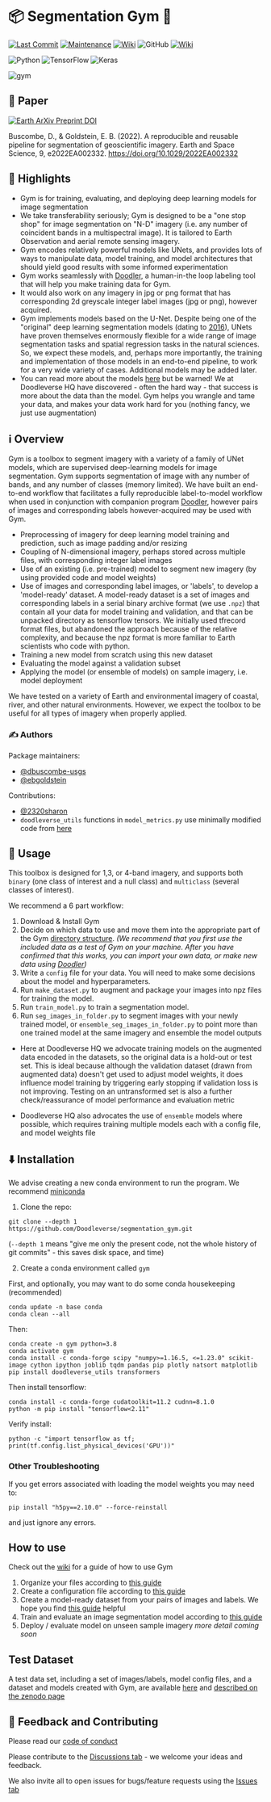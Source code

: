 # 📦 Segmentation Gym :muscle:
[![Last Commit](https://img.shields.io/github/last-commit/Doodleverse/segmentation_gym)](
https://github.com/Doodleverse/segmentation_gym/commits/main)
[![Maintenance](https://img.shields.io/badge/Maintained%3F-yes-green.svg)](https://github.com/Doodleverse/segmentation_gym/graphs/commit-activity)
[![Wiki](https://img.shields.io/badge/wiki-documentation-forestgreen)](https://github.com/Doodleverse/segmentation_gym/wiki)
![GitHub](https://img.shields.io/github/license/Doodleverse/segmentation_gym)
[![Wiki](https://img.shields.io/badge/discussion-active-forestgreen)](https://github.com/Doodleverse/segmentation_gym/discussions)


![Python](https://img.shields.io/badge/python-3670A0?style=for-the-badge&logo=python&logoColor=ffdd54)
![TensorFlow](https://img.shields.io/badge/TensorFlow-%23FF6F00.svg?style=for-the-badge&logo=TensorFlow&logoColor=white)
![Keras](https://img.shields.io/badge/Keras-%23D00000.svg?style=for-the-badge&logo=Keras&logoColor=white)

<!-- ![](https://user-images.githubusercontent.com/3596509/153691733-1fe98e37-5379-4122-8d02-adbcb0ab0db3.png) -->
![gym](https://user-images.githubusercontent.com/3596509/153696396-0b3148c5-77e4-48b2-b3ce-fd9038ba21ab.png)

## :scroll: Paper 
[![Earth ArXiv Preprint
DOI](https://img.shields.io/badge/%F0%9F%8C%8D%F0%9F%8C%8F%F0%9F%8C%8E%20EarthArXiv-doi.org%2F10.31223%2FX5HS81-%23FF7F2A)](https://doi.org/10.31223/X5HS81)

 Buscombe, D., & Goldstein, E. B. (2022). A reproducible and reusable pipeline for segmentation of geoscientific imagery. Earth and Space Science, 9, e2022EA002332. https://doi.org/10.1029/2022EA002332 


## 🌟 Highlights

- Gym is for training, evaluating, and deploying deep learning models for image segmentation
- We take transferability seriously; Gym is designed to be a "one stop shop" for image segmentation on "N-D" imagery (i.e. any number of coincident bands in a multispectral image). It is tailored to Earth Observation and aerial remote sensing imagery.
- Gym encodes relatively powerful models like UNets, and provides lots of ways to manipulate data, model training, and model architectures that should yield good results with some informed experimentation
- Gym works seamlessly with [Doodler](https://github.com/Doodleverse/dash_doodler), a human-in-the loop labeling tool that will help you make training data for Gym. 
- It would also work on any imagery in jpg or png format that has corresponding 2d greyscale integer label images (jpg or png), however acquired.
- Gym implements models based on the U-Net. Despite being one of the "original" deep learning segmentation models (dating to [2016](https://arxiv.org/abs/1505.04597)), UNets have proven themselves enormously flexible for a wide range of image segmentation tasks and spatial regression tasks in the natural sciences. So, we expect these models, and, perhaps more importantly, the training and implementation of those models in an end-to-end pipeline, to work for a very wide variety of cases. Additional models may be added later.
- You can read more about the models [here](https://github.com/Doodleverse/segmentation_gym/wiki/Models-in-Zoo) but be warned! We at Doodleverse HQ have discovered - often the hard way - that success is more about the data than the model. Gym helps you wrangle and tame your data, and makes your data work hard for you (nothing fancy, we just use augmentation)

## ℹ️ Overview

Gym is a toolbox to segment imagery with a variety of a family of UNet models, which are supervised deep-learning models for image segmentation. Gym supports segmentation of image with any number of bands, and any number of classes (memory limited). We have built an end-to-end workflow that facilitates a fully reproducible label-to-model workflow when used in conjunction with companion program [Doodler](https://github.com/Doodleverse/dash_doodler), however pairs of images and corresponding labels however-acquired may be used with Gym.

* Preprocessing of imagery for deep learning model training and prediction, such as image padding and/or resizing
* Coupling of N-dimensional imagery, perhaps stored across multiple files, with corresponding integer label images
* Use of an existing (i.e. pre-trained) model to segment new imagery (by using provided code and model weights)
* Use of images and corresponding label images, or 'labels', to develop a 'model-ready' dataset. A model-ready dataset is a set of images and corresponding labels in a serial binary archive format (we use `.npz`) that contain all your data for model training and validation, and that can be unpacked directory as tensorflow tensors. We initially used tfrecord format files, but abandoned the approach because of the relative complexity, and because the npz format is more familiar to Earth scientists who code with python.
* Training a new model from scratch using this new dataset
* Evaluating the model against a validation subset
* Applying the model (or ensemble of models) on sample imagery, i.e. model deployment

We have tested on a variety of Earth and environmental imagery of coastal, river, and other natural environments. However, we expect the toolbox to be useful for all types of imagery when properly applied.

### ✍️ Authors

Package maintainers:
* [@dbuscombe-usgs](https://github.com/dbuscombe-usgs)
* [@ebgoldstein](https://github.com/ebgoldstein)

Contributions:
* [@2320sharon](https://github.com/2320sharon)
* `doodleverse_utils` functions in `model_metrics.py` use minimally modified code from [here](https://github.com/zhiminwang1/Remote-Sensing-Image-Segmentation/blob/master/seg_metrics.py)

## 🚀 Usage

This toolbox is designed for 1,3, or 4-band imagery, and supports both `binary` (one class of interest and a null class) and `multiclass` (several classes of interest).

We recommend a 6 part workflow:

1. Download & Install Gym
2. Decide on which data to use and move them into the appropriate part of the Gym [directory structure](https://github.com/Doodleverse/segmentation_gym/wiki/3_Directory-Structure-and-Tests). *(We recommend that you first use the included data as a test of Gym on your machine. After you have confirmed that this works, you can import your own data, or make new data using [Doodler](https://github.com/Doodleverse/dash_doodler))*
3. Write a `config` file for your data. You will need to make some decisions about the model and hyperparameters.
4. Run `make_dataset.py` to augment and package your images into npz files for training the model.  
5. Run `train_model.py` to train a segmentation model.
6. Run `seg_images_in_folder.py` to segment images with your newly trained model, or `ensemble_seg_images_in_folder.py` to point more than one trained model at the same imagery and ensemble the model outputs


* Here at Doodleverse HQ we advocate training models on the augmented data encoded in the datasets, so the original data is a hold-out or test set. This is ideal because although the validation dataset (drawn from augmented data) doesn't get used to adjust model weights, it does influence model training by triggering early stopping if validation loss is not improving. Testing on an untransformed set is also a further check/reassurance of model performance and evaluation metric

* Doodleverse HQ also advocates the use of `ensemble` models where possible, which requires training multiple models each with a config file, and model weights file


## ⬇️ Installation

We advise creating a new conda environment to run the program. We recommend [miniconda](https://docs.conda.io/en/latest/miniconda.html)

1. Clone the repo:

```
git clone --depth 1 https://github.com/Doodleverse/segmentation_gym.git
```

(`--depth 1` means "give me only the present code, not the whole history of git commits" - this saves disk space, and time)

2. Create a conda environment called `gym`

First, and optionally, you may want to do some conda housekeeping (recommended)

```
conda update -n base conda
conda clean --all
```

Then:

```
conda create -n gym python=3.8
conda activate gym
conda install -c conda-forge scipy "numpy>=1.16.5, <=1.23.0" scikit-image cython ipython joblib tqdm pandas pip plotly natsort matplotlib 
pip install doodleverse_utils transformers
```

Then install tensorflow:

```
conda install -c conda-forge cudatoolkit=11.2 cudnn=8.1.0
python -m pip install "tensorflow<2.11"
```

Verify install:

```
python -c "import tensorflow as tf; print(tf.config.list_physical_devices('GPU'))"
```

### Other Troubleshooting
If you get errors associated with loading the model weights you may need to:

```
pip install "h5py==2.10.0" --force-reinstall
```

and just ignore any errors.


## How to use
Check out the [wiki](https://github.com/dbuscombe-usgs/segmentation_gym/wiki) for a guide of how to use Gym

1. Organize your files according to [this guide](https://github.com/Doodleverse/segmentation_gym/wiki/3_Directory-Structure-and-Tests)
2. Create a configuration file according to [this guide](https://github.com/Doodleverse/segmentation_gym/wiki/4_Creation-of-%60config%60-file)
3. Create a model-ready dataset from your pairs of images and labels. We hope you find [this guide](https://github.com/Doodleverse/segmentation_gym/wiki/Create-a-model-ready-dataset) helpful
4. Train and evaluate an image segmentation model according to [this guide](https://github.com/Doodleverse/segmentation_gym/wiki/Train-an-image-segmentation-model)
5. Deploy / evaluate model on unseen sample imagery  *more detail coming soon*

## Test Dataset

A test data set, including a set of images/labels, model config files, and a dataset and models created with Gym, are available [here](https://zenodo.org/record/7036025/files/my_segmentation_gym_datasets.zip?download=1) and [described on the zenodo page](https://zenodo.org/record/7036025#.YxAQsWzMJhE)


## 💭 Feedback and Contributing

Please read our [code of conduct](https://github.com/Doodleverse/segmentation_gym/blob/main/CODE_OF_CONDUCT.md)

Please contribute to the [Discussions tab](https://github.com/Doodleverse/segmentation_gym/discussions) - we welcome your ideas and feedback.

We also invite all to open issues for bugs/feature requests using the [Issues tab](https://github.com/Doodleverse/segmentation_gym/issues)
